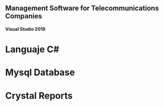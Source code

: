## Management Software for Telecommunications Companies

#### Visual Studio 2019
# Languaje C#
# Mysql Database
# Crystal Reports

